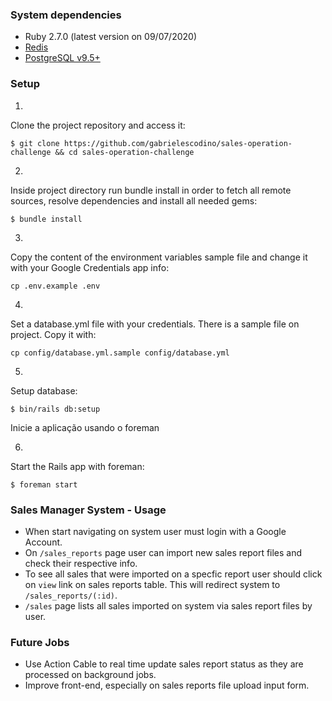 ### System dependencies

* Ruby 2.7.0 (latest version on 09/07/2020)
* [Redis](https://redis.io/topics/quickstart)
* [PostgreSQL v9.5+](https://www.postgresql.org/download/)


### Setup

1.
Clone the project repository and access it:

    $ git clone https://github.com/gabrielescodino/sales-operation-challenge && cd sales-operation-challenge

2.
Inside project directory run bundle install in order to fetch all remote sources, resolve dependencies and install all needed gems:

    $ bundle install
3.
Copy the content of the environment variables sample file and change it with your Google Credentials app info:

    cp .env.example .env
4.
Set a database.yml file with your credentials. There is a sample file on project. Copy it with:

    cp config/database.yml.sample config/database.yml

5.
Setup database:

    $ bin/rails db:setup
Inicie a aplicação usando o foreman

6.
Start the Rails app with foreman:

    $ foreman start


### Sales Manager System - Usage
 * When start navigating on system user must login with a Google Account.
 * On `/sales_reports` page user can import new sales report files and check their respective info.
 * To see all sales that were imported on a specfic  report user should click on `view` link on sales reports table. This will redirect system to `/sales_reports/(:id)`.
 * `/sales` page lists all sales imported on system via sales report files by user.

### Future Jobs
* Use Action Cable to real time update sales report status as they are processed on background jobs.
* Improve front-end, especially on sales reports file upload input form.
